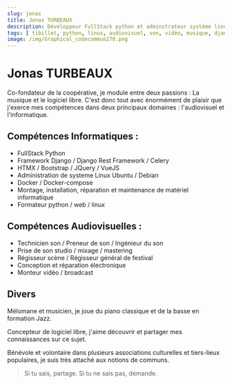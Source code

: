 ```yaml
---
slug: jonas
title: Jonas TURBEAUX
description: Développeur FullStack python et adminstrateur système linux polyvalent.
tags: [ tibillet, python, linux, audiovisuel, son, vidéo, musique, django, docker, docker-compose, htmx, ]
image: /img/Graphical_codecommun270.png
---
```


# Jonas TURBEAUX

Co-fondateur de la coopérative, je module entre deux passions : La musique et le logiciel libre.
C'est donc tout avec énormément de plaisir que j'exerce mes compétences dans deux principaux
domaines : l'audiovisuel et l'informatique.

## Compétences Informatiques :

- FullStack Python
- Framework Django / Django Rest Framework / Celery
- HTMX / Bootstrap / JQuery / VueJS
- Administration de systeme Linux Ubuntu / Debian
- Docker / Docker-compose
- Montage, installation, réparation et maintenance de matériel informatique
- Formateur python / web / linux

## Compétences Audiovisuelles :

- Technicien son / Preneur de son / Ingénieur du son
- Prise de son studio / mixage / mastering
- Régisseur scène / Régisseur général de festival
- Conception et réparation électronique
- Monteur vidéo / broadcast

## Divers

Mélomane et musicien, je joue du piano classique et de la basse en formation Jazz.

Concepteur de logiciel libre, j'aime découvrir et partager mes connaissances sur ce sujet.

Bénévole et volontaire dans plusieurs associations culturelles et tiers-lieux populaires, je suis très attaché aux
notions de communs.

> Si tu sais, partage.
> Si tu ne sais pas, demande.
